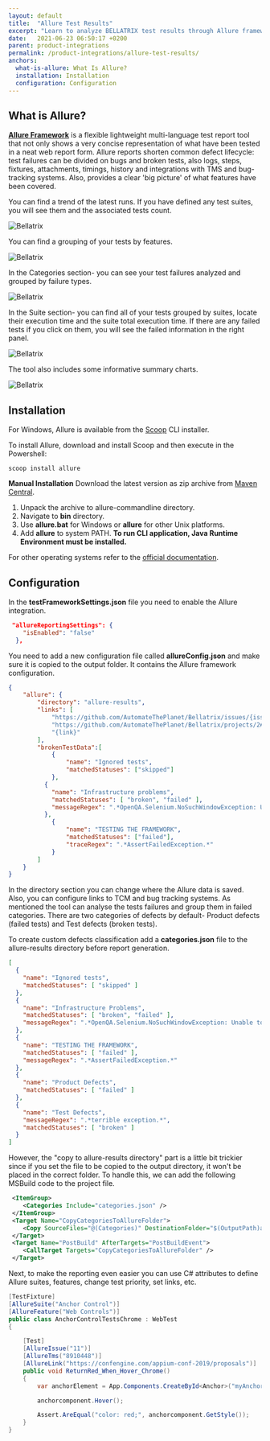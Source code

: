 ```yaml
---
layout: default
title:  "Allure Test Results"
excerpt: "Learn to analyze BELLATRIX test results through Allure framework."
date:   2021-06-23 06:50:17 +0200
parent: product-integrations
permalink: /product-integrations/allure-test-results/
anchors:
  what-is-allure: What Is Allure?
  installation: Installation
  configuration: Configuration
---
```

What is Allure?
-------
**[Allure Framework](http://allure.qatools.ru/)** is a flexible lightweight multi-language test report tool that not only shows a very concise representation of what have been tested in a neat web report form. Allure reports shorten common defect lifecycle: test failures can be divided on bugs and broken tests, also logs, steps, fixtures, attachments, timings, history and integrations with TMS and bug-tracking systems. Also, provides a clear 'big picture' of what features have been covered.

You can find a trend of the latest runs. If you have defined any test suites, you will see them and the associated tests count.

![Bellatrix](images/allure-main-overview-suites.png)

You can find a grouping of your tests by features.

![Bellatrix](images/allure-features-stories.png)

In the Categories section- you can see your test failures analyzed and grouped by failure types.

![Bellatrix](images/allure-failures-categories.png)

In the Suite section- you can find all of your tests grouped by suites, locate their execution time and the suite total execution time. If there are any failed tests if you click on them, you will see the failed information in the right panel.

![Bellatrix](images/allure-suites-grouping.png)

The tool also includes some informative summary charts.

![Bellatrix](images/allure-charts.png)

Installation
------------

For Windows, Allure is available from the [Scoop](http://scoop.sh/) CLI installer.

To install Allure, download and install Scoop and then execute in the Powershell: 
```
scoop install allure
```

**Manual Installation**
Download the latest version as zip archive from [Maven Central](http://repo.maven.apache.org/maven2/io/qameta/allure/allure-commandline/).
1. Unpack the archive to allure-commandline directory.
1. Navigate to **bin** directory.
1. Use **allure.bat** for Windows or **allure** for other Unix platforms.
1. Add **allure** to system PATH.
**To run CLI application, Java Runtime Environment must be installed.**

For other operating systems refer to the [official documentation](https://docs.qameta.io/allure/#_installing_a_commandline).

Configuration
-------------
In the **testFrameworkSettings.json** file you need to enable the Allure integration.
```json
 "allureReportingSettings": {
    "isEnabled": "false"
  },
```
You need to add a new configuration file called **allureConfig.json** and make sure it is copied to the output folder. It contains the Allure framework configuration.

```json
{
    "allure": {
        "directory": "allure-results",
        "links": [
            "https://github.com/AutomateThePlanet/Bellatrix/issues/{issue}",
            "https://github.com/AutomateThePlanet/Bellatrix/projects/2#card-{tms}",
            "{link}"
        ],
        "brokenTestData":[
            {
                "name": "Ignored tests", 
                "matchedStatuses": ["skipped"] 
            },
          {
            "name": "Infrastructure problems",
            "matchedStatuses": [ "broken", "failed" ],
            "messageRegex": ".*OpenQA.Selenium.NoSuchWindowException: Unable to get browser.*"
          },
            {
                "name": "TESTING THE FRAMEWORK",
                "matchedStatuses": ["failed"],
                "traceRegex": ".*AssertFailedException.*"
            }
        ]
    }
}
```
In the directory section you can change where the Allure data is saved. Also, you can configure links to TCM and bug tracking systems.
As mentioned the tool can analyse the tests failures and group them in failed categories. There are two categories of defects by default- Product defects (failed tests) and Test defects (broken tests).

To create custom defects classification add a **categories.json** file to the allure-results directory before report generation.
```json
[
  {
    "name": "Ignored tests",
    "matchedStatuses": [ "skipped" ]
  },
  {
    "name": "Infrastructure Problems",
    "matchedStatuses": [ "broken", "failed" ],
    "messageRegex": ".*OpenQA.Selenium.NoSuchWindowException: Unable to get browser.*"
  },
  {
    "name": "TESTING THE FRAMEWORK",
    "matchedStatuses": [ "failed" ],
    "messageRegex": ".*AssertFailedException.*"
  },
  {
    "name": "Product Defects",
    "matchedStatuses": [ "failed" ]
  },
  {
    "name": "Test Defects",
    "messageRegex": ".*terrible exception.*",
    "matchedStatuses": [ "broken" ]
  }
]
```
However, the "copy to allure-results directory" part is a little bit trickier since if you set the file to be copied to the output directory, it won't be placed in the correct folder. To handle this, we can add the following MSBuild code to the project file.
```xml
 <ItemGroup>
    <Categories Include="categories.json" />
 </ItemGroup>
 <Target Name="CopyCategoriesToAllureFolder">
    <Copy SourceFiles="@(Categories)" DestinationFolder="$(OutputPath)allure-results" />
 </Target>
 <Target Name="PostBuild" AfterTargets="PostBuildEvent">
    <CallTarget Targets="CopyCategoriesToAllureFolder" />
 </Target>
```
Next, to make the reporting even easier you can use C# attributes to define Allure suites, features, change test priority, set links, etc.
```csharp
[TestFixture]
[AllureSuite("Anchor Control")]
[AllureFeature("Web Controls")]
public class AnchorControlTestsChrome : WebTest
{

    [Test]
    [AllureIssue("11")]
    [AllureTms("8910448")]
    [AllureLink("https://confengine.com/appium-conf-2019/proposals")]
    public void ReturnRed_When_Hover_Chrome()
    {
        var anchorElement = App.Components.CreateById<Anchor>("myAnchor1");

        anchorcomponent.Hover();

        Assert.AreEqual("color: red;", anchorcomponent.GetStyle());
    }
}
```